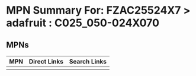 



# MPN Summary For: FZAC25524X7 > adafruit : C025_050-024X070

## MPNs
  

|MPN|Direct Links|Search Links|
| :--- | :--- | :--- |
||||
